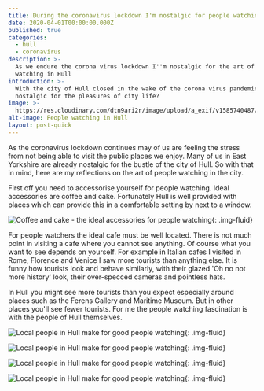 ```yaml
---
title: During the coronavirus lockdown I'm nostalgic for people watching in Hull
date: 2020-04-01T00:00:00.000Z
published: true
categories:
  - hull
  - coronavirus
description: >-
  As we endure the corona virus lockdown I''m nostalgic for the art of people
  watching in Hull
introduction: >-
  With the city of Hull closed in the wake of the corona virus pandemic, are we
  nostalgic for the pleasures of city life?
image: >-
  https://res.cloudinary.com/dtn9ari2r/image/upload/a_exif/v1585740487/blog/2017-11-27_12-48-51_016.jpg
alt-image: People watching in Hull
layout: post-quick
---
```


As the coronavirus lockdown continues may of us are feeling the stress from not being able to visit the public places we enjoy. Many of us in East Yorkshire are already nostalgic for the bustle of the city of Hull. So with that in mind, here are my reflections on the art of people watching in the city.

First off you need to accessorise yourself for people watching. Ideal accessories are coffee and cake. Fortunately Hull is well provided with places which can provide this in a comfortable setting by next to a window.

![Coffee and cake - the ideal accessories for people watching](https://res.cloudinary.com/dtn9ari2r/image/upload/a_exif/v1585301087/blog/B5AF2396-7490-46F8-92B8-BADC40D427DE.jpg){: .img-fluid}

For people watchers the ideal cafe must be well located. There is not much point in visiting a cafe where you cannot see anything. Of course what you want to see depends on yourself. For example in Italian cafes I visited in Rome, Florence and Venice I saw more tourists than anything else. It is funny how tourists look and behave similarly, with their glazed 'Oh no not more history' look, their over-specced cameras and pointless hats.

In Hull you might see more tourists than you expect especially around places such as the Ferens Gallery and Maritime Museum. But in other places you'll see fewer tourists. For me the people watching fascination is with the people of Hull themselves. 

![Local people in Hull make for good people watching](https://res.cloudinary.com/dtn9ari2r/image/upload/v1585740487/blog/2017-11-27_12-48-51_016.jpg){: .img-fluid}

![Local people in Hull make for good people watching](https://res.cloudinary.com/dtn9ari2r/image/upload/v1585740493/blog/2017-11-28_12-59-34_513.jpg){: .img-fluid}

![Local people in Hull make for good people watching](https://res.cloudinary.com/dtn9ari2r/image/upload/v1585740484/blog/2017-09-15_13-19-00_204.jpg){: .img-fluid}

![Local people in Hull make for good people watching](https://res.cloudinary.com/dtn9ari2r/image/upload/v1585740468/blog/2017-09-01_13-01-39_412.jpg){: .img-fluid}



